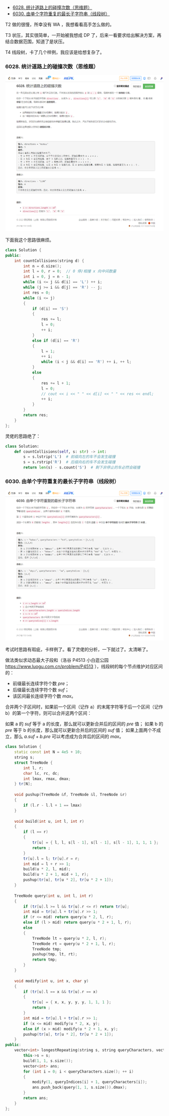 
<!-- @import "[TOC]" {cmd="toc" depthFrom=1 depthTo=6 orderedList=false} -->

<!-- code_chunk_output -->

- [6028. 统计道路上的碰撞次数（思维题）](#6028-统计道路上的碰撞次数思维题)
- [6030. 由单个字符重复的最长子字符串（线段树）](#6030-由单个字符重复的最长子字符串线段树)

<!-- /code_chunk_output -->


T2 做的很慢，所幸没有 WA ，我想看看高手怎么做的。

T3 状压，其实很简单，一开始被我想成 DP 了，后来一看要求给出解决方案，再结合数据范围，知道了是状压。

T4 线段树，卡了几个样例，我应该是给想复杂了。

### 6028. 统计道路上的碰撞次数（思维题）

![](./images/leetcode-cn.com_contest_weekly-contest-285_problems_count-collisions-on-a-road_.png)

下面我这个思路很麻烦。

```cpp
class Solution {
public:
    int countCollisions(string d) {
        int n = d.size();
        int l = 0, r = 0;  // 0 停/相撞 x 向中间数量
        int i = 0, j = n - 1;
        while (i <= j && d[i] == 'L') ++ i;
        while (j >= i && d[j] == 'R') -- j;
        int res = 0;
        while (i <= j)
        {
            if (d[i] == 'S')
            {
                res += l;
                l = 0;
                ++ i;
            }
            else if (d[i] == 'R')
            {
                l = 1;
                ++ i;
                while (i < j && d[i] == 'R') ++ i, ++ l;
            }
            else
            {
                res += l + 1;
                l = 0;
                // cout << i << " " << d[i] << " " << res << endl;
                ++ i;
            }
        }
        return res;
    }
};
```

灵佬的思路绝了：

```python
class Solution:
    def countCollisions(self, s: str) -> int:
        s = s.lstrip('L')  # 前缀向左的车不会发生碰撞
        s = s.rstrip('R')  # 后缀向右的车不会发生碰撞
        return len(s) - s.count('S')  # 剩下非停止的车必然会碰撞
```


### 6030. 由单个字符重复的最长子字符串（线段树）

![](./images/leetcode-cn.com_contest_weekly-contest-285_problems_longest-substring-of-one-repeating-character_.png)

考试时思路有瑕疵，卡样例了。看了灵佬的分析，一下就过了。太清晰了。

做法类似求动态最大子段和（洛谷 P4513 小白逛公园 https://www.luogu.com.cn/problem/P4513 ），线段树的每个节点维护对应区间的：

- 前缀最长连续字符个数 $\textit{pre}$；
- 后缀最长连续字符个数 $\textit{suf}$；
- 该区间最长连续字符个数 $\textit{max}$。

合并两个子区间时，如果前一个区间（记作 a）的末尾字符等于后一个区间（记作 b）的第一个字符，则可以合并这两个区间：

如果 a 的 $\textit{suf}$ 等于 a 的长度，那么就可以更新合并后的区间的 $\textit{pre}$ 值；
如果 b 的 $\textit{pre}$ 等于 b 的长度，那么就可以更新合并后的区间的 $\textit{suf}$ 值；
如果上面两个不成立，那么 $\textit{a.suf} + \textit{b.pre}$ 可以考虑成为合并后的区间的 $\textit{max}$。

```cpp
class Solution {
    static const int N = 4e5 + 10;
    string s;
    struct TreeNode {
        int l, r;
        char lc, rc, dc;
        int lmax, rmax, dmax;
    } tr[N];
    
    void pushup(TreeNode &f, TreeNode &l, TreeNode &r)
    {
        if (l.r - l.l + 1 == lmax)
    }
    
    void build(int u, int l, int r)
    {
        if (l == r)
        {
            tr[u] = { l, l, s[l - 1], s[l - 1], s[l - 1], 1, 1, 1 };
            return ;
        }
        tr[u].l = l; tr[u].r = r;
        int mid = l + r >> 1;
        build(u * 2, l, mid);
        build(u * 2 + 1, mid + 1, r);
        pushup(tr[u], tr[u * 2], tr[u * 2 + 1]);
    }
    
    TreeNode query(int u, int l, int r)
    {
        if (tr[u].l >= l && tr[u].r <= r) return tr[u];
        int mid = tr[u].l + tr[u].r >> 1;
        if (r <= mid) return query(u * 2, l, r);
        else if (l > mid) return query(u * 2 + 1, l, r);
        else
        {
            TreeNode lt = query(u * 2, l, r);
            TreeNode rt = query(u * 2 + 1, l, r);
            TreeNode tmp;
            pushup(tmp, lt, rt);
            return tmp;
        }
    }
    
    void modify(int u, int x, char y)
    {
        if (tr[u].l == x && tr[u].r == x)
        {
            tr[u] = { x, x, y, y, y, 1, 1, 1 };
            return ;
        }
        int mid = tr[u].l + tr[u].r >> 1;
        if (x <= mid) modify(u * 2, x, y);
        else if (x > mid) modify(u * 2 + 1, x, y);
        pushup(tr[u], tr[u * 2], tr[u * 2 + 1]);
    }
public:
    vector<int> longestRepeating(string s, string queryCharacters, vector<int>& queryIndices) {
        this->s = s;
        build(1, 1, s.size());
        vector<int> ans;
        for (int i = 0; i < queryCharacters.size(); ++ i)
        {
            modify(1, queryIndices[i] + 1, queryCharacters[i]);
            ans.push_back(query(1, 1, s.size()).dmax);
        }
        return ans;
    }
};
```

